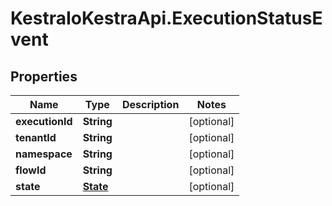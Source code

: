 # KestraIoKestraApi.ExecutionStatusEvent

## Properties

Name | Type | Description | Notes
------------ | ------------- | ------------- | -------------
**executionId** | **String** |  | [optional] 
**tenantId** | **String** |  | [optional] 
**namespace** | **String** |  | [optional] 
**flowId** | **String** |  | [optional] 
**state** | [**State**](State.md) |  | [optional] 


